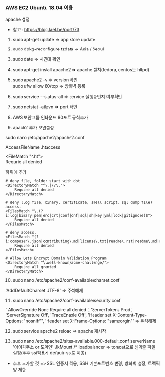 ### AWS EC2 Ubuntu 18.04 이용

apache 설정   
* 참고 : https://blog.lael.be/post/73   

1. sudo apt-get update			=> app store update   

2. sudo dpkg-reconfigure tzdata		=> Asia / Seoul   

3. sudo date				=> 시간대 확인  

4. sudo apt-get install apache2		=> apache 설치(fedora, centos는 httpd)   
  
5. sudo apache2 -v			=> version 확인   
sudo ufw allow 80/tcp			=> 방화벽 등록   

6. sudo service --status-all		=> service 실행중인지 여부확인   

7. sudo netstat -atlpvn			=> port 확인  


8. AWS 보안그룹 인바운드 80포트 규칙추가   


9. apach2 추가 보안설정  

sudo nano /etc/apache2/apache2.conf  
   
AccessFileName .htaccess  


<FileMatch "^\.ht">  
	Requrie all denied  
</FileMatch>   

하위에 추가
```
# deny file, folder start with dot
<DirectoryMatch "^\.|\/\.">
    Require all denied
</DirectoryMatch>
  
# deny (log file, binary, certificate, shell script, sql dump file) access.
<FilesMatch "\.(?i:log|binary|pem|enc|crt|conf|cnf|sql|sh|key|yml|lock|gitignore)$">
    Require all denied
</FilesMatch>
  
# deny access.
<FilesMatch "(?i:composer\.json|contributing\.md|license\.txt|readme\.rst|readme\.md|readme\.txt|copyright|artisan|gulpfile\.js|package\.json|phpunit\.xml|access_log|error_log|gruntfile\.js|bower\.json|changelog\.md|console|legalnotice|license|security\.md|privacy\.md)$">
    Require all denied
</FilesMatch>
 
# Allow Lets Encrypt Domain Validation Program
<DirectoryMatch "\.well-known/acme-challenge/">
    Require all granted
</DirectoryMatch>
```



10. sudo nano /etc/apache2/conf-available/charset.conf

'AddDefaultCharset UTF-8' 			=> 주석해제

11. sudo nano /etc/apache2/conf-available/security.conf


' <Directory />
	AllowOverride None
	Require all denied
 </Directory> ',
'ServerTokens Prod',
'ServerSignature Off',
'TraceEnable Off',
'Header set X-Content-Type-Options: "nosniff"',
'Header set X-Frame-Options: "sameorgin"'	=> 주석해제


12. sudo service apache2 reload			=> apache 재시작

13. sudo nano /etc/apache2/sites-available/000-default.conf
serverName '아이피주소 or 도메인'
JkMount /* loadbalancer				=> tomcat으로 넘겨줄 파일 설정(추후 ssl적용시 default-ssl로 이동)


* 추후 추가할 것 => SSL 인증서 적용, SSH 기본포트번호 변경, 방화벽 설정, 트랙픽 양 제한


